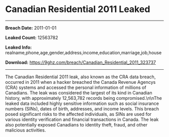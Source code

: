 # Canadian Residential 2011 Leaked

------------
**Breach Date:** 2011-01-01

**Leaked Count:** 12563782

**Leaked Info:** realname,phone,age,gender,address,income,education,marriage,job,house

**Download:** https://9ghz.com/breach/Canadian_Residential_2011_323737

------------
The Canadian Residential 2011 leak, also known as the CRA data breach, occurred in 2011 when a hacker breached the Canada Revenue Agencys (CRA) systems and accessed the personal information of millions of Canadians. The leak was considered the largest of its kind in Canadian history, with approximately 12,563,782 records being compromised.\n\nThe leaked data included highly sensitive information such as social insurance numbers (SINs), dates of birth, addresses, and income levels. This breach posed significant risks to the affected individuals, as SINs are used for various identity verification and financial transactions in Canada. The leak also potentially exposed Canadians to identity theft, fraud, and other malicious activities.
